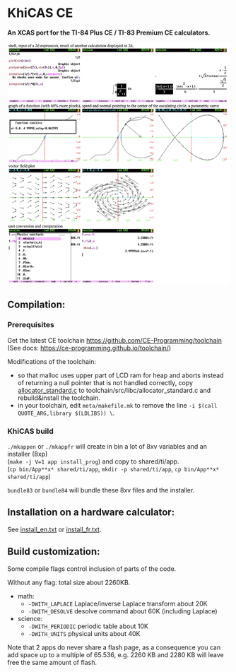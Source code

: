# KhiCAS CE

**An XCAS port for the TI-84 Plus CE / TI-83 Premium CE calculators.**

![KhiCAS Screenshots](screenshot.jpg)

## Compilation:

### Prerequisites

Get the latest CE toolchain https://github.com/CE-Programming/toolchain
(See docs: https://ce-programming.github.io/toolchain/)

Modifications of the toolchain:
 * so that malloc uses upper part of LCD ram for heap and aborts instead of returning a null pointer that is not handled correctly, copy [allocator_standard.c](allocator_standard.c) to toolchain/src/libc/allocator_standard.c and rebuild&install the toolchain.
 * in your toolchain, edit `meta/makefile.mk` to remove the line `-i $(call QUOTE_ARG,library $(LDLIBS)) \`.

### KhiCAS build

`./mkappen` or `./mkappfr`
will create in bin a lot of 8xv variables and an installer (8xp)  
(`make -j V=1 app install_prog`) and copy to shared/ti/app.  
(`cp bin/App**x* shared/ti/app`, `mkdir -p shared/ti/app`, `cp bin/App**x* shared/ti/app`)  

`bundle83` or `bundle84` will bundle these 8xv files and the installer.

## Installation on a hardware calculator:
See [install_en.txt](install_en.txt) or [install_fr.txt](install_fr.txt).

## Build customization:
Some compile flags control inclusion of parts of the code.

Without any flag: total size about 2260KB.
* math:
  * `-DWITH_LAPLACE`  Laplace/inverse Laplace transform about 20K
  * `-DWITH_DESOLVE`  desolve command about 60K (including Laplace)
* science:
  * `-DWITH_PERIODIC` periodic table about 10K
  * `-DWITH_UNITS` physical units about 40K

Note that 2 apps do never share a flash page, as a consequence you can
add space up to a multiple of 65.536, e.g. 2260 KB and 2280 KB will
leave free the same amount of flash.
